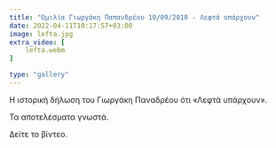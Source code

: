 ```yaml
---
title: "Ομιλία Γιωργάκη Παπανδρέου 10/09/2010 - Λεφτά υπάρχουν"
date: 2022-04-11T10:17:57+03:00
image: lefta.jpg
extra_video: [
    lefta.webm
]

type: "gallery"
---
```


Η ιστορική δήλωση του Γιωργάκη Παναδρέου ότι «Λεφτά υπάρχουν». 

Τα αποτελέσματα γνωστά. 

Δείτε το βίντεο.
